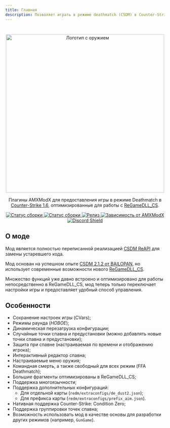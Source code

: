 ```yaml
---
title: Главная
description: Позволяет играть в режиме deathmatch (CSDM) в Counter-Strike 1.6 (с возможностью возрождения, выбором оружия, защитой при спавне и т. д.).
---
```


# 
<p align="center">
    <a href="https://github.com/wopox1337/ReDeathmatch">
        <img
            width="500px"
            alt="Логотип с оружием"
            src="https://user-images.githubusercontent.com/18553678/233882657-0ee4d8ea-2492-4af7-8db5-32430689c131.png"
        >
    </a>
</p>

<p align="center">
    Плагины AMXModX для предоставления игры в режиме Deathmatch в <a href="https://store.steampowered.com/app/10/CounterStrike/">Counter-Strike 1.6</a>, оптимизированные для работы с <a href="https://github.com/s1lentq/ReGameDLL_CS">ReGameDLL_CS</a>.
</p>

<p align="center">
    <a href="https://github.com/wopox1337/ReDeathmatch/releases/latest">
        <img
            src="https://img.shields.io/github/downloads/wopox1337/ReDeathmatch/total?label=Скачать@Последний%20релиз&style=flat-square&logo=github&logoColor=white"
            alt="Статус сборки"
        >
    </a>
    <a href="https://github.com/wopox1337/ReDeathmatch/actions">
        <img
            src="https://img.shields.io/github/actions/workflow/status/wopox1337/ReDeathmatch/CI.yml?branch=master&style=flat-square&logo=github&logoColor=white"
            alt="Статус сборки"
        >
    </a>
    <a href="https://github.com/wopox1337/ReDeathmatch/releases">
        <img
            src="https://img.shields.io/github/v/release/wopox1337/ReDeathmatch?include_prereleases&style=flat-square&logo=github&logoColor=white"
            alt="Релиз"
        >
    </a>
    <a href="https://www.amxmodx.org/downloads-new.php">
        <img
            src="https://img.shields.io/badge/AMXModX-1.9 | 1.10-blue?style=flat-square"
            alt="Зависимость от AMXModX"
        ></a>
    <a href="https://discord.gg/fC2AasCPfh">
        <img src="https://img.shields.io/discord/1099870919138213890?style=flat-square&logo=discord&label=Discord%20&labelColor=%237289DA" alt="Discord Shield"
        ></a>
</p>

## О моде
Мод является полностью переписанной реализацией [CSDM ReAPI](https://github.com/wopox1337/CSDM-ReAPI) для замены устаревшего кода.

Мод основан на успешном опыте [CSDM 2.1.2 от BAILOPAN](https://www.bailopan.net/csdm), но использует современные возможности нового [ReGameDLL_CS](https://github.com/s1lentq/ReGameDLL_CS).

Множество функций уже давно встроено и оптимизировано для работы непосредственно в ReGameDLL_CS, мод теперь только переключает настройки игры и предоставляет удобный способ управления.

## Особенности
- Сохранение настроек игры (CVars);
- Режимы раунда (*НОВОЕ*);
- Динамическая перезагрузка конфигурации;
- Случайные точки спавна и предустановки (можно добавлять новые точки спавна и предустановки);
- Защита при спавне (настраиваемая по времени и отображению игрока);
- Интерактивный редактор спавна;
- Настраиваемые меню оружия;
- Командная смерть, а также свободный для всех режим (FFA Deathmatch);
- Большие фрагменты оптимизированы в ReGameDLL_CS;
- Поддержка многоязычности;
- Поддержка дополнительных конфигураций:
    - Для отдельной карты (`redm/extraconfigs/de_dust2.json`);
    - Для префикса карты (`redm/extraconfigs/prefix_aim.json`).
- Нативная поддержка Counter-Strike: Condition Zero;
- Поддержка группировки точек спавна;
- Возможность использовать мод в качестве основы для разработки других режимов (например, `GunGame`).
